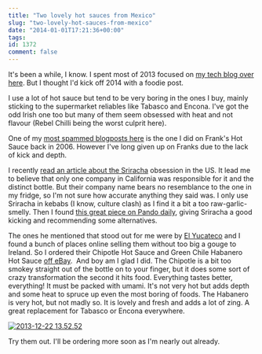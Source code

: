 ```yaml
---
title: "Two lovely hot sauces from Mexico"
slug: "two-lovely-hot-sauces-from-mexico"
date: "2014-01-01T17:21:36+00:00"
tags:
id: 1372
comment: false
---
```


It's been a while, I know. I spent most of 2013 focused on [my tech blog over here](http://conoroneill.net/). But I thought I'd kick off 2014 with a foodie post.

I use a lot of hot sauce but tend to be very boring in the ones I buy, mainly sticking to the supermarket reliables like Tabasco and Encona. I've got the odd Irish one too but many of them seem obsessed with heat and not flavour (Rebel Chilli being the worst culprit here).

One of my [most spammed blogposts here](http://conoroneill.com/2006/03/31/buffalo-wings-mmm-tasty-but-not-so-hot/) is the one I did on Frank's Hot Sauce back in 2006\. However I've long given up on Franks due to the lack of kick and depth.

I recently [read an article about the Sriracha](http://qz.com/132738/the-highly-unusual-company-behind-siracha-the-worlds-coolest-hot-sauce/) obsession in the US. It lead me to believe that only one company in California was responsible for it and the distinct bottle. But their company name bears no resemblance to the one in my fridge, so I'm not sure how accurate anything they said was. I only use Sriracha in kebabs (I know, culture clash) as I find it a bit a too raw-garlic-smelly. Then I found [this great piece on Pando daily](http://pando.com/2013/12/12/lets-face-it-sriracha-isnt-that-good/), giving Sriracha a good kicking and recommending some alternatives.

The ones he mentioned that stood out for me were by [El Yucateco](http://www.elyucateco.com/) and I found a bunch of places online selling them without too big a gouge to Ireland. So I ordered their Chipotle Hot Sauce and Green Chile Habanero Hot Sauce [off eBay](http://www.ebay.co.uk/itm/El-Yucateco-Chipotle-Hot-Sauce-/131057906997?ssPageName=ADME:L:OU:IE:3160).  And boy am I glad I did. The Chipotle is a bit too smokey straight out of the bottle on to your finger, but it does some sort of crazy transformation the second it hits food. Everything tastes better, everything! It must be packed with umami. It's not very hot but adds depth and some heat to spruce up even the most boring of foods. The Habanero is very hot, but not madly so. It is lovely and fresh and adds a lot of zing. A great replacement for Tabasco or Encona everywhere.

[![2013-12-22 13.52.52](https://s3-eu-west-1.amazonaws.com/conoroneill.com/wp-content/uploads/2014/01/2013-12-22-13.52.52.jpg)](https://s3-eu-west-1.amazonaws.com/conoroneill.com/wp-content/uploads/2014/01/2013-12-22-13.52.52.jpg)

Try them out. I'll be ordering more soon as I'm nearly out already.

&nbsp;
